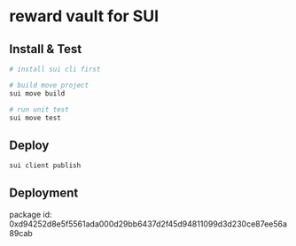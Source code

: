 # reward vault for SUI

## Install & Test

```bash
# install sui cli first

# build move project
sui move build

# run unit test
sui move test
```

## Deploy

```bash
sui client publish
```

## Deployment

package id: 0xd94252d8e5f5561ada000d29bb6437d2f45d94811099d3d230ce87ee56a89cab
